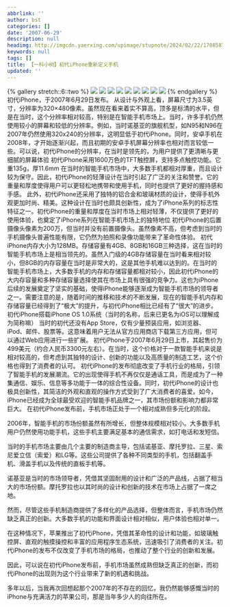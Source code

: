 ```yaml
---
abbrlink: ''
author: bst
categories: []
date: '2007-06-29'
description: null
headimg: http://imgcdn.yaerxing.com/upimage/stupnote/2024/02/22/1708587853_12009103_4417.jpg
keywords: null
tags: []
title: 【一科小树】初代iPhone重新定义手机
updated: ''
---
```

{% gallery stretch::6::two %}
![](https://imgcdn.yaerxing.com/upimage/stupnote/2024/02/22/1708587853_12009103_4417.jpg)
![](https://imgcdn.yaerxing.com/upimage/stupnote/2024/02/22/1708587854_12009103_7384.jpg)
![](https://imgcdn.yaerxing.com/upimage/stupnote/2024/02/22/1708587856_12009103_3906.jpg)
![](https://imgcdn.yaerxing.com/upimage/stupnote/2024/02/22/1708587857_12009103_9065.jpg)
![](https://imgcdn.yaerxing.com/upimage/stupnote/2024/02/22/1708587858_12009103_3713.jpg)
![](https://imgcdn.yaerxing.com/upimage/stupnote/2024/02/22/1708587862_12009103_6929.jpg)
![](https://imgcdn.yaerxing.com/upimage/stupnote/2024/02/22/1708587863_12009103_1451.jpg)
![](https://imgcdn.yaerxing.com/upimage/stupnote/2024/02/22/1708587866_12009103_6073.jpg)
![](https://imgcdn.yaerxing.com/upimage/stupnote/2024/02/22/1708587868_12009103_9647.jpg)
{% endgallery %}
初代iPhone，于2007年6月29日发布。
从设计与外观上看，屏幕尺寸为3.5英寸，分辨率为320×480像素。虽然现在看来着实不算高，顶多是标清的水平，但是在当时，这个分辨率相对较高，特别是在智能手机市场上。当时，许多手机仍然使用较小的屏幕和较低的分辨率。例如，当时诺基亚的旗舰机型，如N95和N96在2007年仍然使用320x240的分辨率，这明显低于初代iPhone。同时，安卓手机在2008年，才开始逐渐兴起，而且初期的安卓手机屏幕分辨率也相对而言较低一些。可以说，初代iPhone的分辨率，在当时是领先的，为用户提供了更清晰与更细腻的屏幕体验
初代iPhone采用1600万色的TFT触控屏，支持多点触控功能。它重135g，厚11.6mm
在当时的智能手机市场中，大多数手机都相对厚重，而且设计较为保守。因此，初代iPhone的轻薄设计在当时引起了广泛的关注和赞誉。它的重量和厚度使得用户可以更轻松地携带和使用手机，同时也提供了更好的握持感和手感。
此外，初代iPhone还采用了独特的铝合金和玻璃材质的设计，使得手机外观更加时尚、精美。这种设计在当时也颇具创新性，成为了iPhone系列的标志性特征之一。初代iPhone的重量和厚度在当时市场上相对轻薄，不仅提供了更好的使用体验，也奠定了iPhone系列在智能手机市场上的独特地位
初代iPhone的后置摄像头像素为200万，但当时并没有前置摄像头。虽然像素不高，但考虑到当时的手机摄像头普遍性能有限，它仍然为拍照和录像功能带来了革命性体验。
初代iPhone内存大小为128MB。存储容量有4GB、8GB和16GB三种选择，这在当时的智能手机市场上是相当领先的。虽然入门级的4GB存储容量在当时看来相对较小，但8GB的内存容量在当时是非常大的，这是其他手机难以达到的。在当时的智能手机市场上，大多数手机的内存和存储容量都相对较小，因此初代iPhone的大内存容量和多种存储容量选择使其在市场上具有很强的竞争力。这也为iPhone后续的发展奠定了坚实的基础，使得iPhone能够逐渐成为智能手机市场的领导者之一。需要注意的是，随着时间的推移和技术的不断发展，现在的智能手机内存和存储容量已经得到了“极大”的提升，与初代iPhone相比已经有了“很大”的进步。
初代iPhone搭载iPhone OS 1.0系统（当时的名称，后来已更名为iOS可以理解成为简称嘛）
当时的初代还没有App Store，仅有少量预装应用，如浏览器、iPod、邮件、股票等。这意味着用户无法从官方应用商店下载第三方应用，但可以通过Web应用进行一些扩展。
初代iPhone于2007年6月29日上市，其起售价为499美元（约合人民币3300元左右）。在当时，这个价格对于一款智能手机来说是相对较高的，但考虑到其独特的设计、创新的功能以及高质量的制造工艺，这个价格也得到了消费者的认可。
初代iPhone的发布彻底改变了手机行业的格局，引领了智能手机的发展潮流。它的出现使得手机不再仅仅是通话工具，而是成为了一种集通信、娱乐、信息等多功能于一体的综合性设备。同时，初代iPhone的设计也极具创新性，其简洁的外观和直观的操作方式受到了广大消费者的喜爱。如今，iPhone已经成为全球最受欢迎的智能手机品牌之一，其市场份额和影响力都非常巨大。
在初代iPhone发布前，手机市场正处于一个相对成熟但多元化的阶段。

2006年，智能手机的市场份额虽然有所增长，但整体规模相对较小。大多数手机用户仍然使用功能手机，这些手机主要满足基本的通信需求，如打电话和发短信。

当时的手机市场主要由几个主要的制造商主导，包括诺基亚、摩托罗拉、三星、索尼爱立信（索爱）和LG等。这些公司提供了各种不同类型的手机，包括翻盖手机、滑盖手机以及传统的直板手机等。

诺基亚是当时的市场领导者，凭借其坚固耐用的设计和广泛的产品线，占据了相当大的市场份额。摩托罗拉也以其时尚的设计和创新的技术在市场上占据了一席之地。

然而，尽管这些手机制造商提供了多样化的产品选择，但整体而言，手机市场仍然缺乏真正的创新。大多数手机的功能和界面设计相对相似，用户体验也相对单一。

在这种情况下，苹果推出了初代iPhone，凭借其革命性的设计和功能，如玻璃触控屏、直观的触摸操控和丰富的应用程序生态系统，迅速吸引了消费者的关注。初代iPhone的发布不仅改变了手机市场的格局，也推动了整个行业的创新和发展。

因此，可以说在初代iPhone发布前，手机市场虽然成熟但缺乏真正的创新，而初代iPhone的出现则为这个行业带来了新的机遇和挑战。

多年以后，当我再次回想起那个2007年的不存在的回忆，我仍然能够感慨当时的iPhone与充满活力的苹果公司，那是当年多少人的向往所在。
